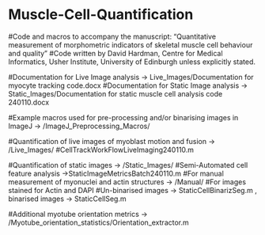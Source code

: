 # Muscle-Cell-Quantification

#Code and macros to accompany the manuscript: “Quantitative measurement of morphometric indicators of skeletal muscle cell behaviour and quality”
#Code written by David Hardman, Centre for Medical Informatics, Usher Institute, University of Edinburgh unless explicitly stated.

#Documentation for Live Image analysis -> Live_Images/Documentation for myocyte tracking code.docx
#Documentation for Static Image analysis -> Static_Images/Documentation for static muscle cell analysis code 240110.docx

#Example macros used for pre-processing and/or binarising images in ImageJ -> /ImageJ_Preprocessing_Macros/

#Quantification of live images of myoblast motion and fusion -> /Live_Images/
#CellTrackWorkFlowLiveImaging240110.m

#Quantification of static images -> /Static_Images/
#Semi-Automated cell feature analysis ->StaticImageMetricsBatch240110.m
#For manual measurement of myonuclei and actin structures -> /Manual/
#For images stained for Actin and DAPI 
#Un-binarised images -> StaticCellBinarizSeg.m , binarised images -> StaticCellSeg.m

#Additional myotube orientation metrics -> /Myotube_orientation_statistics/Orientation_extractor.m
